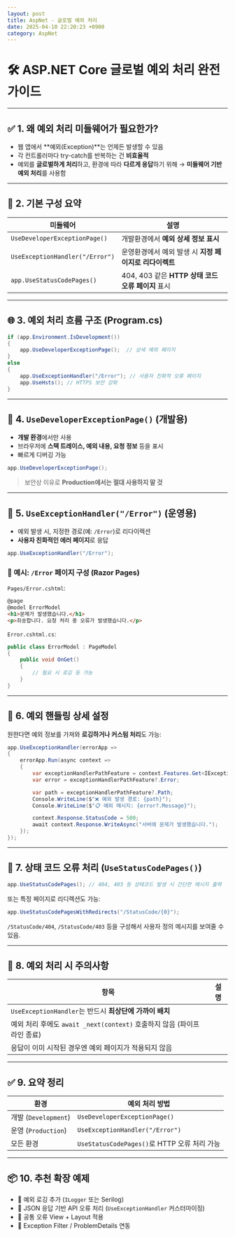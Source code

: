 ```yaml
---
layout: post
title: AspNet - 글로벌 예외 처리
date: 2025-04-10 22:20:23 +0900
category: AspNet
---
```

# 🛠️ ASP.NET Core 글로벌 예외 처리 완전 가이드

---

## ✅ 1. 왜 예외 처리 미들웨어가 필요한가?

- 웹 앱에서 **예외(Exception)**는 언제든 발생할 수 있음
- 각 컨트롤러마다 try-catch를 반복하는 건 **비효율적**
- 예외를 **글로벌하게 처리**하고, 환경에 따라 **다르게 응답**하기 위해
  → **미들웨어 기반 예외 처리**를 사용함

---

## 🧱 2. 기본 구성 요약

| 미들웨어 | 설명 |
|----------|------|
| `UseDeveloperExceptionPage()` | 개발환경에서 **예외 상세 정보 표시** |
| `UseExceptionHandler("/Error")` | 운영환경에서 예외 발생 시 **지정 페이지로 리다이렉트** |
| `app.UseStatusCodePages()` | 404, 403 같은 **HTTP 상태 코드 오류 페이지** 표시 |

---

## 🌐 3. 예외 처리 흐름 구조 (Program.cs)

```csharp
if (app.Environment.IsDevelopment())
{
    app.UseDeveloperExceptionPage();  // 상세 예외 페이지
}
else
{
    app.UseExceptionHandler("/Error"); // 사용자 친화적 오류 페이지
    app.UseHsts(); // HTTPS 보안 강화
}
```

---

## 🧪 4. `UseDeveloperExceptionPage()` (개발용)

- **개발 환경**에서만 사용
- 브라우저에 **스택 트레이스, 예외 내용, 요청 정보** 등을 표시
- 빠르게 디버깅 가능

```csharp
app.UseDeveloperExceptionPage();
```

> 보안상 이유로 **Production에서는 절대 사용하지 말 것**

---

## 🚧 5. `UseExceptionHandler("/Error")` (운영용)

- 예외 발생 시, 지정한 경로(예: `/Error`)로 리다이렉션
- **사용자 친화적인 에러 페이지**로 응답

```csharp
app.UseExceptionHandler("/Error");
```

### 🔹 예시: `/Error` 페이지 구성 (Razor Pages)

`Pages/Error.cshtml`:

```html
@page
@model ErrorModel
<h1>문제가 발생했습니다.</h1>
<p>죄송합니다. 요청 처리 중 오류가 발생했습니다.</p>
```

`Error.cshtml.cs`:

```csharp
public class ErrorModel : PageModel
{
    public void OnGet()
    {
        // 필요 시 로깅 등 가능
    }
}
```

---

## 🛑 6. 예외 핸들링 상세 설정

원한다면 예외 정보를 가져와 **로깅하거나 커스텀 처리**도 가능:

```csharp
app.UseExceptionHandler(errorApp =>
{
    errorApp.Run(async context =>
    {
        var exceptionHandlerPathFeature = context.Features.Get<IExceptionHandlerPathFeature>();
        var error = exceptionHandlerPathFeature?.Error;

        var path = exceptionHandlerPathFeature?.Path;
        Console.WriteLine($"❌ 예외 발생 경로: {path}");
        Console.WriteLine($"📋 예외 메시지: {error?.Message}");

        context.Response.StatusCode = 500;
        await context.Response.WriteAsync("서버에 문제가 발생했습니다.");
    });
});
```

---

## 📄 7. 상태 코드 오류 처리 (`UseStatusCodePages()`)

```csharp
app.UseStatusCodePages(); // 404, 403 등 상태코드 발생 시 간단한 메시지 출력
```

또는 특정 페이지로 리디렉션도 가능:

```csharp
app.UseStatusCodePagesWithRedirects("/StatusCode/{0}");
```

`/StatusCode/404`, `/StatusCode/403` 등을 구성해서 사용자 정의 메시지를 보여줄 수 있음.

---

## 🔐 8. 예외 처리 시 주의사항

| 항목 | 설명 |
|------|------|
| `UseExceptionHandler`는 반드시 **최상단에 가까이 배치** |
| 예외 처리 후에도 `await _next(context)` 호출하지 않음 (파이프라인 종료) |
| 응답이 이미 시작된 경우엔 예외 페이지가 적용되지 않음 |

---

## ✅ 9. 요약 정리

| 환경 | 예외 처리 방법 |
|------|----------------|
| 개발 (`Development`) | `UseDeveloperExceptionPage()` |
| 운영 (`Production`) | `UseExceptionHandler("/Error")` |
| 모든 환경 | `UseStatusCodePages()`로 HTTP 오류 처리 가능 |

---

## 📦 10. 추천 확장 예제

- 📌 예외 로깅 추가 (`ILogger` 또는 Serilog)
- 📌 JSON 응답 기반 API 오류 처리 (`UseExceptionHandler` 커스터마이징)
- 📌 공통 오류 View + Layout 적용
- 📌 Exception Filter / ProblemDetails 연동